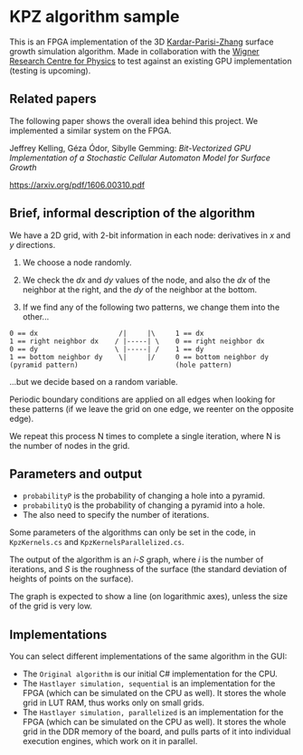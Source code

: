 # KPZ algorithm sample

This is an FPGA implementation of the 3D [Kardar-Parisi-Zhang](https://en.wikipedia.org/wiki/Kardar%E2%80%93Parisi%E2%80%93Zhang_equation) surface growth simulation algorithm. Made in collaboration with the [Wigner Research Centre for Physics](http://wigner.mta.hu/en/) to test against an existing GPU implementation (testing is upcoming).

## Related papers

The following paper shows the overall idea behind this project. We implemented a similar system on the FPGA.

Jeffrey Kelling, Géza Ódor, Sibylle Gemming: *Bit-Vectorized GPU Implementation of a Stochastic Cellular Automaton Model for Surface Growth* 

https://arxiv.org/pdf/1606.00310.pdf

## Brief, informal description of the algorithm

We have a 2D grid, with 2-bit information in each node: derivatives in *x* and *y* directions.

1. We choose a node randomly.

2. We check the *dx* and *dy* values of the node, and also the *dx* of the neighbor at the right, and the *dy* of the neighbor at the bottom.

3. If we find any of the following two patterns, we change them into the other...

```
0 == dx                    /|     |\     1 == dx                 
1 == right neighbor dx    / |-----| \    0 == right neighbor dx  
0 == dy                   \ |-----| /    1 == dy                 
1 == bottom neighbor dy    \|     |/     0 == bottom neighbor dy 
(pyramid pattern)                        (hole pattern)
```

...but we decide based on a random variable. 

Periodic boundary conditions are applied on all edges when looking for these patterns (if we leave the grid on one edge, we reenter on the opposite edge).

We repeat this process N times to complete a single iteration, where N is the number of nodes in the grid.

## Parameters and output

* `probabilityP` is the probability of changing a hole into a pyramid.
* `probabilityQ` is the probability of changing a pyramid into a hole.
* The also need to specify the number of iterations.

Some parameters of the algorithms can only be set in the code, in `KpzKernels.cs` and `KpzKernelsParallelized.cs`.

The output of the algorithm is an *i-S* graph, where *i* is the number of iterations, and *S* is the roughness of the surface (the standard deviation of heights of points on the surface). 

The graph is expected to show a line (on logarithmic axes), unless the size of the grid is very low.

## Implementations 

You can select different implementations of the same algorithm in the GUI:

* The `Original algorithm` is our initial C# implementation for the CPU.
* The `Hastlayer simulation, sequential` is an implementation for the FPGA (which can be simulated on the CPU as well). It stores the whole grid in LUT RAM, thus works only on small grids.
* The `Hastlayer simulation, parallelized` is an implementation for the FPGA (which can be simulated on the CPU as well). It stores the whole grid in the DDR memory of the board, and pulls parts of it into individual execution engines, which work on it in parallel.

